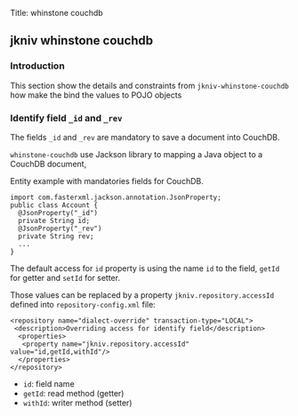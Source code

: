 Title: whinstone couchdb

jkniv whinstone couchdb
--------------------

### Introduction

This section show the details and constraints from `jkniv-whinstone-couchdb` how make the bind the values to POJO objects 



### Identify field `_id` and `_rev`

The fields `_id` and `_rev` are mandatory to save a document into CouchDB.

`whinstone-couchdb` use Jackson library to mapping a Java object to a CouchDB document,


Entity example with mandatories fields for CouchDB.

    import com.fasterxml.jackson.annotation.JsonProperty;
    public class Account {
      @JsonProperty("_id")
      private String id;
      @JsonProperty("_rev")
      private String rev;
      ... 
    }
    
The default access for `id` property is using the name `id` to the field, `getId` for getter and `setId` for setter.

Those values can be replaced by a property `jkniv.repository.accessId` defined into `repository-config.xml` file:

    <repository name="dialect-override" transaction-type="LOCAL">
     <description>Overriding access for identify field</description>
      <properties>
       <property name="jkniv.repository.accessId" value="id,getId,withId"/>
      </properties>
    </repository>
    
- `id`: field name
- `getId`: read method (getter)
- `withId`: writer method (setter)

    